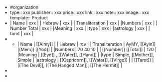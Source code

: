 - #organization
- type:: xxx
  publisher:: xxx
  price:: xxx
  link:: xxx
  note:: xxx
  image:: xxx
  template:: Product
- | Name | xxx |
  | Hebrew | xxx |
  | Transliteration | xxx |
  |Numbers | xxx |
  | Number Total | xxx |
  |Meaning | xxx |
  |type | xxx |
  |astrology | xxx |
  | tarot | xxx |
-
	- | Name | [[Aimy]] |
	  | Hebrew | עמי |
	  | Transliteration | AyMY, [[Ayin]] [[Mem]] [[Yod]] |
	  |Numbers | 70 40 10 |
	  | [[Number]] [[Total]] | 120 |
	  |Meaning | [[Eye]] , [[Water]], [[Hand]] |
	  |type | Simple, [[Mother]], Simple |
	  |astrology | [[Capricorn]], [[Water]], [[Virgo]] |
	  | [[Tarot]] | [[The Devil]], [[The Hanged Man]], [[The Hermit]] |
-
-